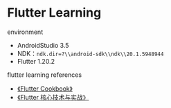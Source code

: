 # Flutter Learning

environment

- AndroidStudio 3.5
- NDK：`ndk.dir=?\\android-sdk\\ndk\\20.1.5948944`
- Flutter 1.20.2

flutter learning references

- [《Flutter Cookbook》](https://flutter.cn/docs/cookbook)
- [《Flutter 核心技术与实战》](https://time.geekbang.org/column/article/104040)

